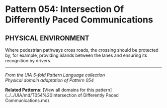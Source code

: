 # Pattern 054: Intersection Of Differently Paced Communications

## PHYSICAL ENVIRONMENT

Where pedestrian pathways cross roads, the crossing should be protected by, for example, providing islands between the lanes and ensuring its recognition by drivers.

---

*From the UIA 5-fold Pattern Language collection*  
*Physical domain adaptation of Pattern 054*

**Related Patterns**: [View all domains for this pattern](../../UIA/md/T054%20Intersection of Differently Paced Communications.md)
